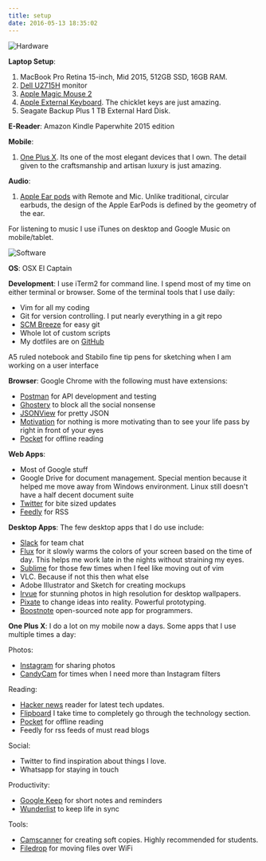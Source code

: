 ```yaml
---
title: setup
date: 2016-05-13 18:35:02
---
```


![Hardware](/img/hardware.png)

**Laptop Setup**:

1. MacBook Pro Retina 15-inch, Mid 2015, 512GB SSD, 16GB RAM.
1. [Dell U2715H](http://accessories.us.dell.com/sna/productdetail.aspx?c=us&cs=19&l=en&sku=210-ADKB) monitor
1. [Apple Magic Mouse 2](http://www.apple.com/shop/product/MLA02LL/A/magic-mouse-2)
1. [Apple External Keyboard](http://www.apple.com/shop/mac/mac-accessories/mice-keyboards). The chicklet keys are just amazing.
1. Seagate Backup Plus 1 TB External Hard Disk.

**E-Reader**: Amazon Kindle Paperwhite 2015 edition

**Mobile**:

1. [One Plus X](https://oneplus.net/x). Its one of the most elegant devices that I own. The detail given to the craftsmanship and artisan luxury is just amazing.

**Audio**:

1. [Apple Ear pods](http://www.apple.com/shop/product/MD827LL/A/apple-earpods-with-remote-and-mic) with Remote and Mic. Unlike traditional, circular earbuds, the design of the Apple EarPods is defined by the geometry of the ear.

For listening to music I use iTunes on desktop and Google Music on mobile/tablet.

![Software](/img/software.png)

**OS**: OSX El Captain

**Development**: I use iTerm2 for command line. I spend most of my time on either terminal or browser. Some of the terminal tools that I use daily:

- Vim for all my coding
- Git for version controlling. I put nearly everything in a git repo
- [SCM Breeze](https://github.com/ndbroadbent/scm_breeze) for easy git
- Whole lot of custom scripts
- My dotfiles are on [GitHub](http://github.com/rajabishek/dotfiles)

A5 ruled notebook and Stabilo fine tip pens for sketching when I am working on a user interface

**Browser**: Google Chrome with the following must have extensions:

- [Postman](https://chrome.google.com/webstore/detail/postman-rest-client/fdmmgilgnpjigdojojpjoooidkmcomcm?hl=en) for API development and testing
- [Ghostery](https://chrome.google.com/webstore/detail/mlomiejdfkolichcflejclcbmpeaniij) to block all the social nonsense
- [JSONView](https://chrome.google.com/webstore/detail/chklaanhfefbnpoihckbnefhakgolnmc) for pretty JSON
- [Motivation](https://chrome.google.com/webstore/detail/ofdgfpchbidcgncgfpdlpclnpaemakoj) for nothing is more motivating than to see your life pass by right in front of your eyes
- [Pocket](http://getpocket.com) for offline reading


**Web Apps**:

- Most of Google stuff
- Google Drive for document management. Special mention because it helped me move away from Windows environment. Linux still doesn't have a half decent document suite
- [Twitter](http://twitter.com/therajabishek) for bite sized updates
- [Feedly](http://feedly.com) for RSS

**Desktop Apps**: The few desktop apps that I do use include:

- [Slack](https://slack.com/) for team chat
- [Flux](https://justgetflux.com/) for it slowly warms the colors of your screen based on the time of day. This helps me work late in the nights without straining my eyes.
- [Sublime](https://www.sublimetext.com/) for those few times when I feel like moving out of vim
- VLC. Because if not this then what else
- Adobe Illustrator and Sketch for creating mockups
- [Irvue](https://itunes.apple.com/in/app/irvue-unsplash-wallpapers/id1039633667?mt=12) for stunning photos in high resolution for desktop wallpapers.
- [Pixate](http://www.pixate.com/) to change ideas into reality. Powerful prototyping.
- [Boostnote](https://b00st.io/) open-sourced note app for programmers.

**One Plus X**: I do a lot on my mobile now a days. Some apps that I use multiple times a day:

Photos:

- [Instagram](http://instagram.com/therajabishek) for sharing photos
- [CandyCam](https://play.google.com/store/apps/details?id=com.joeware.android.gpulumera&hl=en) for times when I need more than Instagram filters

Reading:

- [Hacker news](https://play.google.com/store/apps/details?id=com.premii.hn&hl=en) reader for latest tech updates.
- [Flipboard](https://flipboard.com/) I take time to completely go through the technology section.
- [Pocket](https://play.google.com/store/apps/details?id=com.ideashower.readitlater.pro&hl=en) for offline reading
- Feedly for rss feeds of must read blogs

Social:

- Twitter to find inspiration about things I love.
- Whatsapp for staying in touch

Productivity:

- [Google Keep](https://keep.google.com) for short notes and reminders
- [Wunderlist](https://www.wunderlist.com/) to keep life in sync

Tools:

- [Camscanner](https://www.camscanner.com/) for creating soft copies. Highly recommended for students.
- [Filedrop](http://www.filedropme.com/) for moving files over WiFi